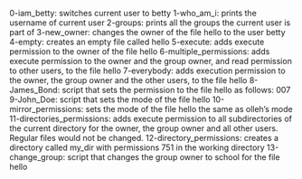 0-iam_betty: switches current user to betty
1-who_am_i: prints the username of current user
2-groups: prints all the groups the current user is part of
3-new_owner: changes the owner of the file hello to the user betty
4-empty: creates an empty file called hello
5-execute: adds execute permission to the owner of the file hello
6-multiple_permissions: adds execute permission to the owner and the group owner, and read permission to other users, to the file hello
7-everybody: adds execution permission to the owner, the group owner and the other users, to the file hello
8-James_Bond: script that sets the permission to the file hello as follows: 007
9-John_Doe: script that sets the mode of the file hello
10-mirror_permissions: sets the mode of the file hello the same as olleh’s mode
11-directories_permissions: adds execute permission to all subdirectories of the current directory for the owner, the group owner and all other users. Regular files would not be changed.
12-directory_permissions: creates a directory called my_dir with permissions 751 in the working directory
13-change_group: script that changes the group owner to school for the file hello
